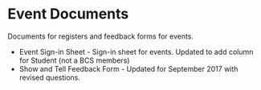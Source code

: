 # Event Documents
Documents for registers and feedback forms for events.

* Event Sign-in Sheet - Sign-in sheet for events. Updated to add column for Student (not a BCS members)
* Show and Tell Feedback Form - Updated for September 2017 with revised questions.

